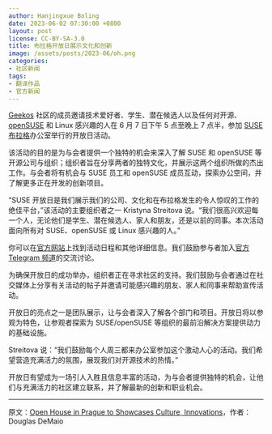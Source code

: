 ```yaml
---
author: Hanjingxue Boling
date: 2023-06-02 07:30:00 +0800
layout: post
license: CC-BY-SA-3.0
title: 布拉格开放日展示文化和创新
image: /assets/posts/2023-06/oh.png
categories:
- 社区新闻
tags:
- 翻译作品
- 官方新闻
---
```


[Geekos] 社区的成员邀请技术爱好者、学生、潜在候选人以及任何对开源、[openSUSE] 和 Linux 感兴趣的人在 6 月 7 日下午 5 点至晚上 7 点半，参加 [SUSE] [布拉格]办公室举行的开放日活动。

[geekos]: https://geekos.org/
[suse]: https://www.suse.com/
[openSUSE]: https://www.opensuse.org/
[布拉格]: https://en.wikipedia.org/wiki/Prague

该活动的目的是为与会者提供一个独特的机会来深入了解 SUSE 和 openSUSE 等开源公司与组织；组织者旨在分享两者的独特文化，并展示这两个组织所做的杰出工作。与会者将有机会与 SUSE 员工和 openSUSE 成员互动，探索办公空间，并了解更多正在开发的创新项目。

“SUSE 开放日是我们展示我们的公司、文化和在布拉格发生的令人惊叹的工作的绝佳平台，”该活动的主要组织者之一 Kristyna Streitova 说。“我们很高兴欢迎每一个人，无论他们是学生、潜在候选人、家人和朋友，还是以前的同事。本次活动面向所有对 SUSE、openSUSE 或 Linux 感兴趣的人。”

你可以在[官方网站][openhousecz]上找到活动日程和其他详细信息。我们鼓励参与者加入[官方 Telegram 频道][tg]的交流讨论。

[openhousecz]: https://more.suse.com/openhousecz
[tg]: https://t.me/SUSEOpenHouseCZChat

为确保开放日的成功举办，组织者正在寻求社区的支持。我们鼓励与会者通过在社交媒体上分享有关活动的帖子并邀请可能感兴趣的朋友、家人和同事来帮助宣传活动。

开放日的亮点之一是团队展示，让与会者深入了解各个部门和项目。开放日将以参观为特色，让参观者探索为 SUSE/openSUSE 等组织的最前沿解决方案提供动力的基础设施。

Streitova 说：“我们鼓励每个人周三都来办公室参加这个激动人心的活动。我们希望营造充满活力的氛围，展现我们对开源技术的热情。”

开放日有望成为一场引人入胜且信息丰富的活动，为与会者提供独特的机会，让他们与充满活力的社区建立联系，并了解最新的创新和职业机会。

------

原文：[Open House in Prague to Showcases Culture, Innovations](https://news.opensuse.org/2023/06/01/open-house-in-prague/)，作者：Douglas DeMaio
